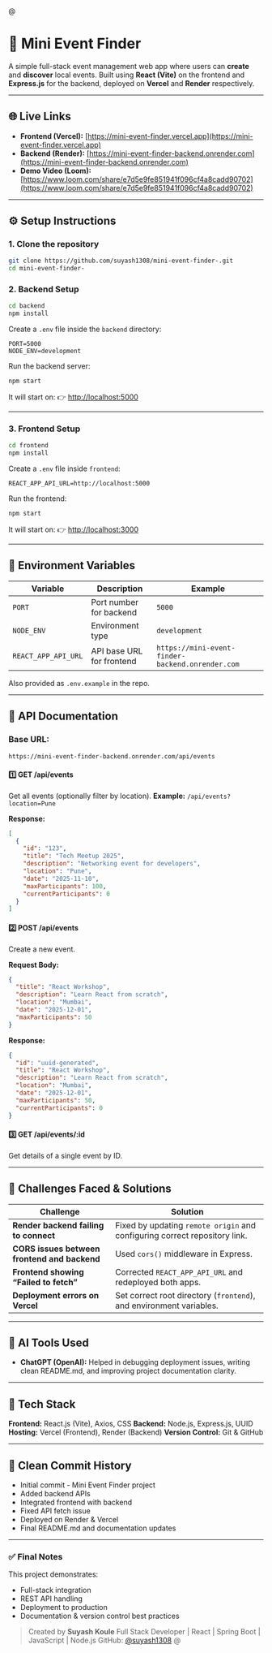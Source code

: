 @
# 🎉 Mini Event Finder

A simple full-stack event management web app where users can **create** and **discover** local events.
Built using **React (Vite)** on the frontend and **Express.js** for the backend, deployed on **Vercel** and **Render** respectively.

---

## 🌐 Live Links

* **Frontend (Vercel):** [https://mini-event-finder.vercel.app](https://mini-event-finder.vercel.app)
* **Backend (Render):** [https://mini-event-finder-backend.onrender.com](https://mini-event-finder-backend.onrender.com)
* **Demo Video (Loom):** [https://www.loom.com/share/e7d5e9fe851941f096cf4a8cadd90702](https://www.loom.com/share/e7d5e9fe851941f096cf4a8cadd90702)

---

## ⚙️ Setup Instructions

### 1. Clone the repository

```bash
git clone https://github.com/suyash1308/mini-event-finder-.git
cd mini-event-finder-
```

### 2. Backend Setup

```bash
cd backend
npm install
```

Create a `.env` file inside the `backend` directory:

```
PORT=5000
NODE_ENV=development
```

Run the backend server:

```bash
npm start
```

It will start on:
👉 [http://localhost:5000](http://localhost:5000)

---

### 3. Frontend Setup

```bash
cd frontend
npm install
```

Create a `.env` file inside `frontend`:

```
REACT_APP_API_URL=http://localhost:5000
```

Run the frontend:

```bash
npm start
```

It will start on:
👉 [http://localhost:3000](http://localhost:3000)

---

## 🧩 Environment Variables

| Variable            | Description               | Example                                          |
| ------------------- | ------------------------- | ------------------------------------------------ |
| `PORT`              | Port number for backend   | `5000`                                           |
| `NODE_ENV`          | Environment type          | `development`                                    |
| `REACT_APP_API_URL` | API base URL for frontend | `https://mini-event-finder-backend.onrender.com` |

Also provided as `.env.example` in the repo.

---

## 📘 API Documentation

### **Base URL:**

`https://mini-event-finder-backend.onrender.com/api/events`

#### **1️⃣ GET /api/events**

Get all events (optionally filter by location).
**Example:** `/api/events?location=Pune`

**Response:**

```json
[
  {
    "id": "123",
    "title": "Tech Meetup 2025",
    "description": "Networking event for developers",
    "location": "Pune",
    "date": "2025-11-10",
    "maxParticipants": 100,
    "currentParticipants": 0
  }
]
```

#### **2️⃣ POST /api/events**

Create a new event.

**Request Body:**

```json
{
  "title": "React Workshop",
  "description": "Learn React from scratch",
  "location": "Mumbai",
  "date": "2025-12-01",
  "maxParticipants": 50
}
```

**Response:**

```json
{
  "id": "uuid-generated",
  "title": "React Workshop",
  "description": "Learn React from scratch",
  "location": "Mumbai",
  "date": "2025-12-01",
  "maxParticipants": 50,
  "currentParticipants": 0
}
```

#### **3️⃣ GET /api/events/:id**

Get details of a single event by ID.

---

## 🧠 Challenges Faced & Solutions

| Challenge                                    | Solution                                                                   |
| -------------------------------------------- | -------------------------------------------------------------------------- |
| **Render backend failing to connect**        | Fixed by updating `remote origin` and configuring correct repository link. |
| **CORS issues between frontend and backend** | Used `cors()` middleware in Express.                                       |
| **Frontend showing “Failed to fetch”**       | Corrected `REACT_APP_API_URL` and redeployed both apps.                    |
| **Deployment errors on Vercel**              | Set correct root directory (`frontend`), and environment variables.        |

---

## 🤖 AI Tools Used

* **ChatGPT (OpenAI):**
  Helped in debugging deployment issues, writing clean README.md, and improving project documentation clarity.

---

## 🧱 Tech Stack

**Frontend:** React.js (Vite), Axios, CSS
**Backend:** Node.js, Express.js, UUID
**Hosting:** Vercel (Frontend), Render (Backend)
**Version Control:** Git & GitHub

---

## 🧾 Clean Commit History

* Initial commit - Mini Event Finder project
* Added backend APIs
* Integrated frontend with backend
* Fixed API fetch issue
* Deployed on Render & Vercel
* Final README.md and documentation updates

---

### ✅ Final Notes

This project demonstrates:

* Full-stack integration
* REST API handling
* Deployment to production
* Documentation & version control best practices

> Created by **Suyash Koule**
> Full Stack Developer | React | Spring Boot | JavaScript | Node.js
> GitHub: [@suyash1308](https://github.com/suyash1308)
@